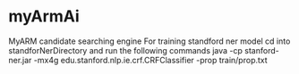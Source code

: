 # myArmAi

MyARM candidate searching engine
For training standford ner model cd into standforNerDirectory and run the following commands
java -cp stanford-ner.jar -mx4g edu.stanford.nlp.ie.crf.CRFClassifier -prop train/prop.txt
